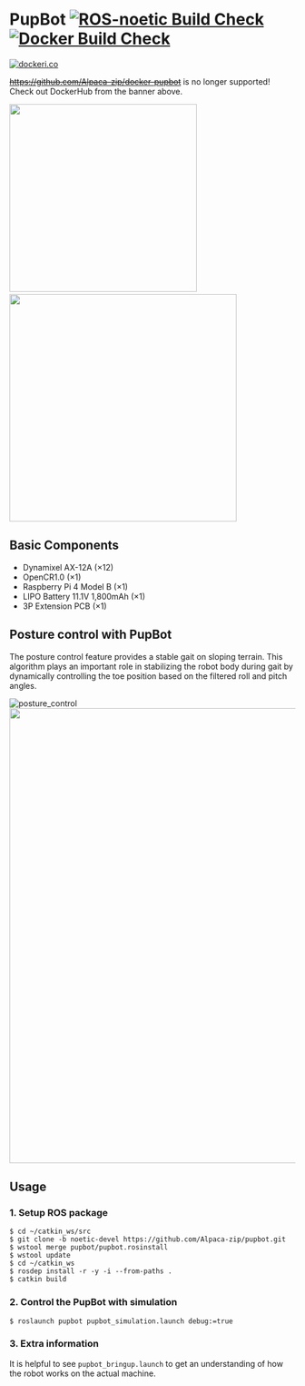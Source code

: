 # PupBot [![ROS-noetic Build Check](https://github.com/Alpaca-zip/pupbot/actions/workflows/ros1-build-check-bot.yml/badge.svg?event=pull_request)](https://github.com/Alpaca-zip/pupbot/actions/workflows/ros1-build-check-bot.yml) [![Docker Build Check](https://github.com/Alpaca-zip/pupbot/actions/workflows/docker-build-check-bot.yml/badge.svg?event=pull_request)](https://github.com/Alpaca-zip/pupbot/actions/workflows/docker-build-check-bot.yml)

[![dockeri.co](https://dockerico.blankenship.io/image/alpacazip/pupbot)](https://hub.docker.com/r/alpacazip/pupbot)

~~https://github.com/Alpaca-zip/docker-pupbot~~ is no longer supported!  
Check out DockerHub from the banner above.

<img src="https://github.com/Alpaca-zip/pupbot/assets/84959376/aeeeb110-bc89-4cfb-9514-b253e039affc" width="330px"> 　<img src="https://github.com/Alpaca-zip/pupbot/assets/84959376/9bd9c814-8c15-4010-a0dd-d9faf234b706" width="400px">

## Basic Components
- Dynamixel AX-12A (×12)
- OpenCR1.0 (×1)
- Raspberry Pi 4 Model B (×1)
- LIPO Battery 11.1V 1,800mAh (×1)
- 3P Extension PCB (×1)

## Posture control with PupBot
The posture control feature provides a stable gait on sloping terrain. This algorithm plays an important role in stabilizing the robot body during gait by dynamically controlling the toe position based on the filtered roll and pitch angles. 

![posture_control](https://user-images.githubusercontent.com/84959376/191177606-0fdff183-3349-40da-a78a-2da9e3d32d73.gif)
<img src="https://user-images.githubusercontent.com/84959376/191180942-1104cf41-3f2a-4d45-b8f5-ec9582013b9b.jpg" width="800px">

## Usage
### 1. Setup ROS package
```
$ cd ~/catkin_ws/src
$ git clone -b noetic-devel https://github.com/Alpaca-zip/pupbot.git
$ wstool merge pupbot/pupbot.rosinstall
$ wstool update
$ cd ~/catkin_ws
$ rosdep install -r -y -i --from-paths .
$ catkin build
```

### 2. Control the PupBot with simulation
```
$ roslaunch pupbot pupbot_simulation.launch debug:=true
```

### 3. Extra information
It is helpful to see `pupbot_bringup.launch` to get an understanding of how the robot works on the actual machine.
